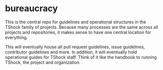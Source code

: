 # bureaucracy

This is the central repo for guidelines and operational structures in the TShock family of projects. Because many processes are the same across all projects and repositories, it makes sense to have one central location for everything.

This will eventually house all pull request guidelines, issue guidelines, contributor guidelines and more. In addition, it will eventually hold operational guides for TShock staff. Think of it like the handbook to running TShock, the project and organization.